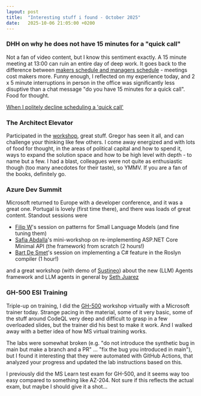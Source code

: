 ```yaml
---
layout: post
title:  "Interesting stuff i found - October 2025"
date:   2025-10-06 21:05:00 +0200
---
```

### DHH on why he does not have 15 minutes for a "quick call"
Not a fan of video content, but I know this sentiment exactly. A 15 minute meeting at 13:00 can ruin an entire day of deep work.
It goes back to the difference between [makers schedule and managers schedule](https://www.paulgraham.com/makersschedule.html) - meetings cost makers more.
Funny enough, I reflected on my experience today, and 2 x 5 minute interruptions in person in the office was significantly less disuptive than a
chat message "do you have 15 minutes for a quick call". Food for thought.

[When I politely decline scheduling a 'quick call'](https://www.linkedin.com/posts/david-heinemeier-hansson-374b18221_when-i-politely-decline-scheduling-a-quick-activity-7379092346325487616-gzSy)

### The Architect Elevator
Participated in the [workshop](https://architectelevator.com/workshops/), great stuff. Gregor has seen it all, and can challenge your thinking like few others. I come away energized and with lots of food for thought, 
in the areas of political capital and how to spend it, ways to expand the solution space and how to be high level with depth - to name but a few.
I had a blast, colleagues were not quite as enthusiastic though (too many anecdotes for their taste), so YMMV. If you are a fan of the books, definitely go.

### Azure Dev Summit
Microsoft returned to Europe with a developer conference, and it was a great one. Portugal is lovely (first time there), and there was loads of great content. Standout sessions were 

- [Filip W](https://www.strathweb.com/)'s session on patterns for Small Language Models (and fine tuning them)
- [Safia Abdalla](https://blog.safia.rocks/)'s mini-workshop on re-implementing ASP.NET Core Minimal API (the framework) from scratch (2 hours!)
- [Bart De Smet](https://www.linkedin.com/in/bartdesmet/)'s session on implementing a C# feature in the Roslyn compiler (1 hour!)

and a great workshop (with demo of [Sustineo](https://github.com/sethjuarez/sustineo)) about the new (LLM) Agents framework and LLM agents in general by [Seth Juarez](https://www.linkedin.com/in/sethjuarez/)

### GH-500 ESI Training
Triple-up on training, I did the [GH-500](https://learn.microsoft.com/en-us/credentials/certifications/resources/study-guides/gh-500) workshop virtually with a Microsoft trainer today. 
Strange pacing in the material, some of it very basic, some of the stuff around CodeQL very deep and difficult to grasp in a few overloaded slides, but the trainer did his best to make it work.
And I walked away with a better idea of how MS virtual training works.

The labs were somewhat broken (e.g. "do not introduce the synthetic bug in main but make a branch and a PR" ... "fix the bug you introduced in main"), but I found it interesting that they were automated with GitHub Actions, that analyzed your progress and updated the lab instructions based on this.

I previously did the MS Learn test exam for GH-500, and it seems way too easy compared to something like AZ-204. Not sure if this reflects the actual exam, but maybe I should give it a shot...
